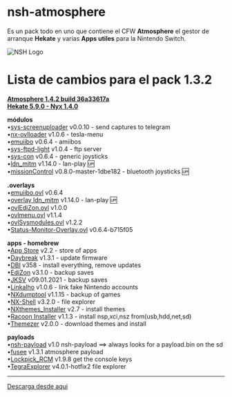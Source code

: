# nsh-atmosphere
Es un pack todo en uno que contiene el CFW **Atmosphere** el gestor de arranque **Hekate** y varias **Apps utiles** para la Nintendo Switch.

![NSH Logo](https://raw.githubusercontent.com/team-racoon/nsh-atmosphere/master/nsh-logo.png)


# Lista de cambios para el pack 1.3.2

**[Atmosphere 1.4.2 build 36a33617a](https://github.com/Atmosphere-NX/Atmosphere/releases)**  
**[Hekate 5.9.0 - Nyx 1.4.0](https://github.com/CTCaer/hekate/releases)**


**módulos**  
•[sys-screenuploader](https://github.com/bakatrouble/sys-screenuploader/releases)  v0.0.10 - send captures to telegram  
•[nx-ovlloader](https://github.com/WerWolv/nx-ovlloader/releases) v1.0.6 - tesla-menu  
•[emuiibo](https://github.com/XorTroll/emuiibo/releases) v0.6.4 - amiibos  
•[sys-ftpd-light](https://github.com/cathery/sys-ftpd-light/releases) v1.0.4 - ftp server  
•[sys-con](https://github.com/cathery/sys-con/releases) v0.6.4 - generic joysticks  
•[ldn_mitm](https://github.com/spacemeowx2/ldn_mitm/releases) v1.14.0 - lan-play 🆙   
•[missionControl](https://github.com/ndeadly/MissionControl/releases/) v0.8.0-master-1dbe182 - bluetooth joysticks 🆙  

**.overlays**  
•[emuiibo.ovl](https://github.com/XorTroll/emuiibo/releases) v0.6.4  
•[overlay ldn_mitm](https://github.com/spacemeowx2/ldn_mitm/releases) v1.14.0 - lan-play 🆙  
•[ovlEdiZon.ovl](https://github.com/WerWolv/EdiZon/releases) v1.0.0  
•[ovlmenu.ovl](https://github.com/WerWolv/Tesla-Menu/releases) v1.1.4  
•[ovlSysmodules.ovl](https://github.com/WerWolv/ovl-sysmodules/releases) v1.2.2  
•[Status-Monitor-Overlay.ovl](https://github.com/masagrator/Status-Monitor-Overlay/releases) v0.6.4-b715f05   

**apps - homebrew**  
•[App Store](https://github.com/vgmoose/hb-appstore/releases) v2.2 - store of apps  
•[Daybreak](https://github.com/Atmosphere-NX/Atmosphere/releases) v1.3.1 - update firmware  
•[DBI](https://github.com/rashevskyv/dbi/releases) v358 - install everything, remove updates  
•[EdiZon](https://github.com/WerWolv/EdiZon/releases) v3.1.0 - backup saves   
•[JKSV](https://github.com/J-D-K/JKSV/releases) v09.01.2021 - backup saves  
•[Linkalho](https://github.com/rdmrocha/linkalho/releases) v1.0.6 - link fake Nintendo accounts   
•[NXdumptool](https://github.com/DarkMatterCore/nxdumptool/releases) v1.1.15  - backup of games  
•[NX-Shell](https://github.com/joel16/NX-Shell/releases) v3.2.0 - file explorer  
•[NXthemes_Installer](https://github.com/exelix11/SwitchThemeInjector/releases) v2.7 - install themes  
•[Racoon Installer](https://github.com/team-racoon/Racoon-Installer/releases) v1.1.3 - install nsp,xci,nsz from(usb,hdd,net,sd)   
•[Themezer](https://github.com/suchmememanyskill/themezer-nx/releases) v2.0.0 - download themes and install  

**payloads**  
•[nsh-payload](https://github.com/team-racoon/nsh-atmosphere/releases) v1.0 nsh-payload ==> always looks for a payload.bin on the sd  
•[fusee](https://github.com/Atmosphere-NX/Atmosphere/releases) v1.3.1 atmosphere payload  
•[Lockpick_RCM](https://github.com/shchmue/Lockpick_RCM/releases) v1.9.8 get the console keys  
•[TegraExplorer](https://github.com/suchmememanyskill/TegraExplorer/releases) v4.0.1-hotfix2 file explorer  


-----------------------------------------------------------------------------
[Descarga desde aqui](https://github.com/team-racoon/nsh-atmosphere/releases)
